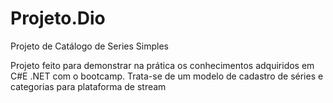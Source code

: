 # Projeto.Dio
Projeto de Catálogo de Series Simples

Projeto feito para demonstrar na prática os conhecimentos adquiridos em C#E .NET com o bootcamp.
Trata-se de um modelo de cadastro de séries e categorias para plataforma de stream
